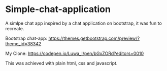 # Simple-chat-application
A simlpe chat app inspired by a chat application on bootstrap, it was fun to recreate.

Bootstrap chat-app: https://themes.getbootstrap.com/preview/?theme_id=38342

My Clone: https://codepen.io/Luwa_I/pen/bGxZORd?editors=0010

This was achieved with plain html, css and javascript.
